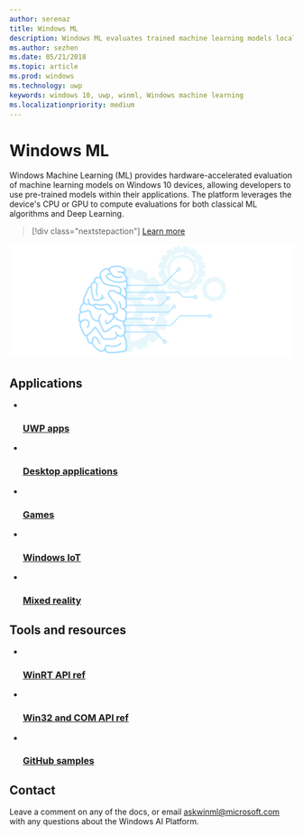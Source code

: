 ```yaml
---
author: serenaz
title: Windows ML
description: Windows ML evaluates trained machine learning models locally on Windows 10 devices, allowing developers to use pre-trained models within their applications.
ms.author: sezhen
ms.date: 05/21/2018
ms.topic: article
ms.prod: windows
ms.technology: uwp
keywords: windows 10, uwp, winml, Windows machine learning
ms.localizationpriority: medium
---
```

# Windows ML

Windows Machine Learning (ML) provides hardware-accelerated evaluation of machine learning models on Windows 10 devices, allowing developers to use pre-trained models within their applications. The platform leverages the device's CPU or GPU to compute evaluations for both classical ML algorithms and Deep Learning.

> [!div class="nextstepaction"]
> [Learn more](overview.md)

![Windows ML graphic](images/winml-graphic.png)

## Applications

<ul class="cardsC panelContent featuredContent">
    <li>
        <a href="https://docs.microsoft.com/windows/uwp/">
            <div class="cardSize">
                <div class="cardPadding">
                    <div class="card">
                        <div class="cardImageOuter">
                                                <div class="cardImage bgdAccent1">
                                                    <img data-scaleimage="/media/hubs/windows/win_developer-uwp.svg" alt="" />
                                                </div>
                                            </div>
                                            <div class="cardText">
                                                <h3>UWP apps</h3>
                                            </div>
                                        </div>
                                    </div>
                                </div>
                            </a>
                        </li>
                        <li>
                            <a href="https://developer.microsoft.com/windows/desktop">
                                <div class="cardSize">
                                    <div class="cardPadding">
                                        <div class="card">
                                            <div class="cardImageOuter">
                                                <div class="cardImage bgdAccent1">
                                                    <img data-scaleimage="/media/hubs/windows/win_developer-desktop.svg" alt="" />
                                                </div>
                                            </div>
                                            <div class="cardText">
                                                <h3>Desktop applications</h3>
                                            </div>
                                        </div>
                                    </div>
                                </div>
                            </a>
                        </li>
                        <li>
                            <a href="https://developer.microsoft.com/games">
                                <div class="cardSize">
                                    <div class="cardPadding">
                                        <div class="card">
                                            <div class="cardImageOuter">
                                                <div class="cardImage bgdAccent1">
                                                    <img data-scaleimage="/media/hubs/windows/win_developer-games.svg" alt="" />
                                                </div>
                                            </div>
                                            <div class="cardText">
                                                <h3>Games</h3>
                                            </div>
                                        </div>
                                    </div>
                                </div>
                            </a>
                        </li>
                        <li>
                            <a href="https://docs.microsoft.com/windows/iot-core/">
                                <div class="cardSize">
                                    <div class="cardPadding">
                                        <div class="card">
                                            <div class="cardImageOuter">
                                                <div class="cardImage bgdAccent1">
                                                    <img data-scaleimage="/media/hubs/windows/win_developer-iot.svg" alt="" />
                                                </div>
                                            </div>
                                            <div class="cardText">
                                                <h3>Windows IoT</h3>
                                            </div>
                                        </div>
                                    </div>
                                </div>
                            </a>
                        </li>
                        <li>
                            <a href="https://developer.microsoft.com/windows/mixed-reality">
                                <div class="cardSize">
                                    <div class="cardPadding">
                                        <div class="card">
                                            <div class="cardImageOuter">
                                                <div class="cardImage bgdAccent1">
                                                    <img data-scaleimage="/media/hubs/windows/win_developer-mixed-reality.svg" alt="" />
                                                </div>
                                            </div>
                                            <div class="cardText">
                                                <h3>Mixed reality</h3>
                                            </div>
                                        </div>
                                    </div>
                                </div>
                            </a>
                        </li>
                    </ul>

## Tools and resources

<div class="container">
    <ul class="cardsY panelContent featuredContent">
        <li>
            <a href="">
                <div class="cardSize">
                    <div class="cardPadding">
                        <div class="card">
                            <div class="cardImageOuter">
                                <div class="cardImage">
                                    <img data-hoverimage="/media/logos/logo_Windows.svg" src="/media/logos/logo_Windows.svg" alt="" />
                                </div>
                            </div>
                            <div class="cardText">
                                <h3>WinRT API ref</h3>
                            </div>
                        </div>
                    </div>
                </div>
            </a>
        </li>
        <li>
              <a href="">
                  <div class="cardSize">
                      <div class="cardPadding">
                          <div class="card">
                              <div class="cardImageOuter">
                                  <div class="cardImage">
                                      <img data-hoverimage="/media/logos/logo_win32-com.svg" src="/media/logos/logo_win32-com.svg" alt="" />
                                  </div>
                              </div>
                              <div class="cardText">
                                  <h3>Win32 and COM API ref</h3>
                              </div>
                          </div>
                      </div>
                  </div>
              </a>
          </li>
        <li>
              <a href="">
                  <div class="cardSize">
                      <div class="cardPadding">
                          <div class="card">
                              <div class="cardImageOuter">
                                  <div class="cardImage">
                                      <img data-hoverimage="/media/logos/logo_octokitty.svg" src="/media/logos/logo_octokitty.svg" alt="" />
                                  </div>
                              </div>
                              <div class="cardText">
                                  <h3>GitHub samples</h3>
                              </div>
                          </div>
                      </div>
                  </div>
              </a>
          </li>
      </ul>
  </div>

## Contact

Leave a comment on any of the docs, or email askwinml@microsoft.com with any questions about the Windows AI Platform.